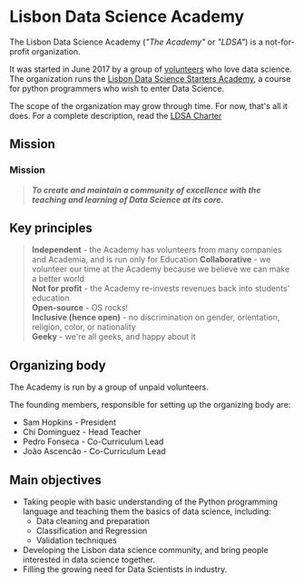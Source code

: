 # Lisbon Data Science Academy
The Lisbon Data Science Academy (_"The Academy"_ or _"LDSA"_) is a not-for-profit organization. 

It was started in June 2017 by a group of [volunteers](#organizing-body) who love data science. The organization runs the [Lisbon Data Science Starters Academy](https://github.com/LDSSA/wiki/wiki/Starters-Academy-(Course)), a course for python programmers who wish to enter Data Science. 

The scope of the organization may grow through time. For now, that's all it does. For a complete description, read the [LDSA Charter](https://docs.google.com/document/d/1EDQF8lFZA0DYKhru57rxLI4d7s3ReiN90BFdjTHtP-Q/edit)  

## Mission

### Mission
> _**To create and maintain a community of excellence with the teaching and learning of Data Science at its core.**_

## Key principles
> **Independent**    - the Academy has volunteers from many companies and Academia, and is run only for Education 
> **Collaborative**  - we volunteer our time at the Academy because we believe we can make a better world  
> **Not for profit** - the Academy re-invests revenues back into students' education   
> **Open-source**    - OS rocks!   
> **Inclusive (hence open)** - no discrimination on gender, orientation, religion, color, or nationality   
> **Geeky**          - we're all geeks, and happy about it   

## Organizing body

The Academy is run by a group of unpaid volunteers.  

The founding members, responsible for setting up the organizing body are:
* Sam Hopkins - President
* Chi Dominguez - Head Teacher
* Pedro Fonseca - Co-Curriculum Lead
* João Ascencão - Co-Curriculum Lead

## Main objectives 

* Taking people with basic understanding of the Python programming language and teaching them the basics of data science, including:
   * Data cleaning and preparation
   * Classification and Regression 
   * Validation techniques 
* Developing the Lisbon data science community, and bring people interested in data science together. 
* Filling the growing need for Data Scientists in industry.
